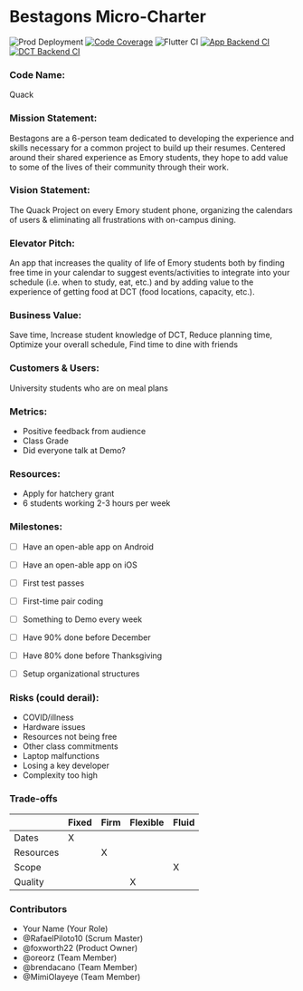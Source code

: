 # Bestagons Micro-Charter

![Prod Deployment](https://github.com/Bestagons/quack/actions/workflows/deploy_prod.yml/badge.svg)
[![Code Coverage](https://codecov.io/gh/Bestagons/quack/branch/production/graph/badge.svg?token=5P5LCVSM2V)](https://codecov.io/gh/Bestagons/quack)
![Flutter CI](https://github.com/Bestagons/quack/actions/workflows/flutter_ci.yml/badge.svg)
[![App Backend CI](https://github.com/Bestagons/quack/actions/workflows/app_backend_CI.yml/badge.svg)](https://github.com/Bestagons/quack/actions/workflows/app_backend_CI.yml)
[![DCT Backend CI](https://github.com/Bestagons/quack/actions/workflows/dct_backend_CI.yml/badge.svg)](https://github.com/Bestagons/quack/actions/workflows/dct_backend_CI.yml)

### Code Name:

Quack

### Mission Statement:

Bestagons are a 6-person team dedicated to developing the experience and skills necessary for a common project to build up their resumes. Centered around their shared experience as Emory students, they hope to add value to some of the lives of their community through their work.

### Vision Statement:

The Quack Project on every Emory student phone, organizing the calendars of users & eliminating all frustrations with on-campus dining.

### Elevator Pitch:

An app that increases the quality of life of Emory students both by finding free time in your calendar to suggest events/activities to integrate into your schedule (i.e. when to study, eat, etc.) and by adding value to the experience of getting food at DCT (food locations, capacity, etc.).

### Business Value:

Save time, Increase student knowledge of DCT, Reduce planning time, Optimize your overall schedule, Find time to dine with friends

### Customers & Users:

University students who are on meal plans

### Metrics:
- Positive feedback from audience
- Class Grade
- Did everyone talk at Demo?

### Resources:

- Apply for hatchery grant
- 6 students working 2-3 hours per week


### Milestones:

- [ ] Have an open-able app on Android
- [ ] Have an open-able app on iOS
- [ ] First test passes
- [ ] First-time pair coding
- [ ] Something to Demo every week
- [ ] Have 90% done before December
- [ ] Have 80% done before Thanksgiving
- [ ] Setup organizational structures


### Risks (could derail):

- COVID/illness
- Hardware issues
- Resources not being free
- Other class commitments
- Laptop malfunctions
- Losing a key developer
- Complexity too high

### Trade-offs

|           | Fixed | Firm | Flexible | Fluid |
|-----------|-------|------|----------|-------|
| Dates     |   X   |      |          |       |
| Resources |       |  X   |          |       |
| Scope     |       |      |          |   X   |
| Quality   |       |      |     X    |       |

### Contributors

- Your Name (Your Role)
- @RafaelPiloto10 (Scrum Master)
- @foxworth22 (Product Owner)
- @oreorz (Team Member)
- @brendacano (Team Member)
- @MimiOlayeye (Team Member)
